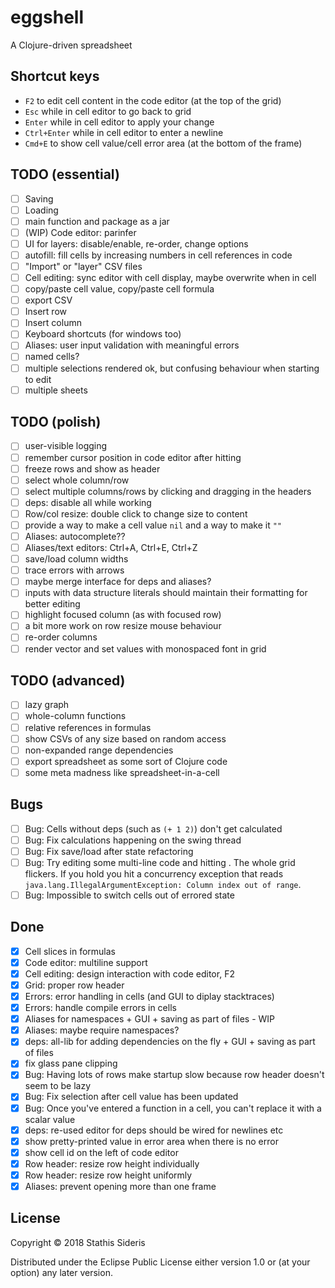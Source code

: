 # eggshell

A Clojure-driven spreadsheet

## Shortcut keys

* `F2` to edit cell content in the code editor (at the top of the grid)
* `Esc` while in cell editor to go back to grid
* `Enter` while in cell editor to apply your change
* `Ctrl+Enter` while in cell editor to enter a newline
* `Cmd+E` to show cell value/cell error area (at the bottom of the frame)

## TODO (essential)

- [ ] Saving
- [ ] Loading
- [ ] main function and package as a jar
- [ ] (WIP) Code editor: parinfer
- [ ] UI for layers: disable/enable, re-order, change options
- [ ] autofill: fill cells by increasing numbers in cell references in code
- [ ] "Import" or "layer" CSV files
- [ ] Cell editing: sync editor with cell display, maybe overwrite when in cell
- [ ] copy/paste cell value, copy/paste cell formula
- [ ] export CSV
- [ ] Insert row
- [ ] Insert column
- [ ] Keyboard shortcuts (for windows too)
- [ ] Aliases: user input validation with meaningful errors
- [ ] named cells?
- [ ] multiple selections rendered ok, but confusing behaviour when starting to edit
- [ ] multiple sheets

## TODO (polish)

- [ ] user-visible logging
- [ ] remember cursor position in code editor after hitting <enter>
- [ ] freeze rows and show as header
- [ ] select whole column/row
- [ ] select multiple columns/rows by clicking and dragging in the headers
- [ ] deps: disable all while working
- [ ] Row/col resize: double click to change size to content
- [ ] provide a way to make a cell value `nil` and a way to make it `""`
- [ ] Aliases: autocomplete??
- [ ] Aliases/text editors: Ctrl+A, Ctrl+E, Ctrl+Z
- [ ] save/load column widths
- [ ] trace errors with arrows
- [ ] maybe merge interface for deps and aliases?
- [ ] inputs with data structure literals should maintain their formatting for better editing
- [ ] highlight focused column (as with focused row)
- [ ] a bit more work on row resize mouse behaviour
- [ ] re-order columns
- [ ] render vector and set values with monospaced font in grid

## TODO (advanced)

- [ ] lazy graph
- [ ] whole-column functions
- [ ] relative references in formulas
- [ ] show CSVs of any size based on random access
- [ ] non-expanded range dependencies
- [ ] export spreadsheet as some sort of Clojure code
- [ ] some meta madness like spreadsheet-in-a-cell

## Bugs

- [ ] Bug: Cells without deps (such as `(+ 1 2)`) don't get calculated
- [ ] Bug: Fix calculations happening on the swing thread
- [ ] Bug: Fix save/load after state refactoring
- [ ] Bug: Try editing some multi-line code and hitting <enter>. The whole
  grid flickers. If you hold <enter> you hit a concurrency exception
  that reads `java.lang.IllegalArgumentException: Column index out of
  range`.
- [ ] Bug: Impossible to switch cells out of errored state

## Done

- [x] Cell slices in formulas
- [x] Code editor: multiline support
- [x] Cell editing: design interaction with code editor, F2
- [x] Grid: proper row header
- [x] Errors: error handling in cells (and GUI to diplay stacktraces)
- [x] Errors: handle compile errors in cells
- [x] Aliases for namespaces + GUI + saving as part of files - WIP
- [x] Aliases: maybe require namespaces?
- [x] deps: all-lib for adding dependencies on the fly + GUI + saving as part of files
- [x] fix glass pane clipping
- [x] Bug: Having lots of rows make startup slow because row header doesn't seem to be lazy
- [x] Bug: Fix selection after cell value has been updated
- [x] Bug: Once you've entered a function in a cell, you can't replace it with a scalar value
- [x] deps: re-used editor for deps should be wired for newlines etc
- [x] show pretty-printed value in error area when there is no error
- [x] show cell id on the left of code editor
- [x] Row header: resize row height individually
- [x] Row header: resize row height uniformly
- [x] Aliases: prevent opening more than one frame

## License

Copyright © 2018 Stathis Sideris

Distributed under the Eclipse Public License either version 1.0 or (at
your option) any later version.
